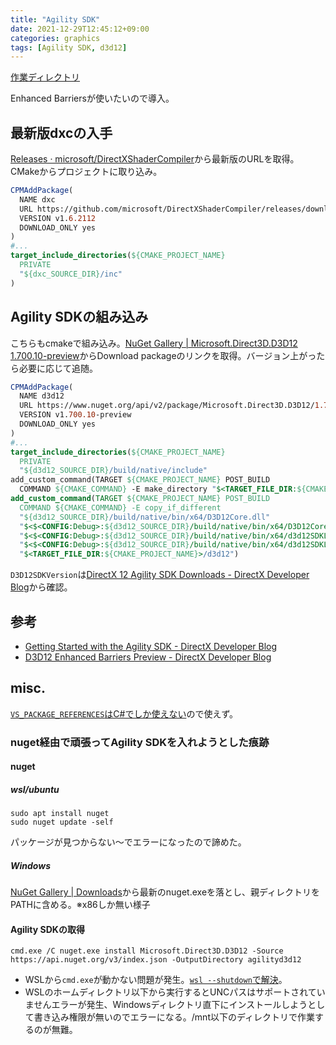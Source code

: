 ```yaml
---
title: "Agility SDK"
date: 2021-12-29T12:45:12+09:00
categories: graphics
tags: [Agility SDK, d3d12]
---
```


[作業ディレクトリ](https://github.com/jimbi-o/illuminate)

Enhanced Barriersが使いたいので導入。

## 最新版dxcの入手

[Releases · microsoft/DirectXShaderCompiler](https://github.com/microsoft/DirectXShaderCompiler/releases)から最新版のURLを取得。CMakeからプロジェクトに取り込み。

```cmake
CPMAddPackage(
  NAME dxc
  URL https://github.com/microsoft/DirectXShaderCompiler/releases/download/v1.6.2112/dxc_2021_12_08.zip
  VERSION v1.6.2112
  DOWNLOAD_ONLY yes
)
#...
target_include_directories(${CMAKE_PROJECT_NAME}
  PRIVATE
  "${dxc_SOURCE_DIR}/inc"
)
```

## Agility SDKの組み込み

こちらもcmakeで組み込み。[NuGet Gallery | Microsoft.Direct3D.D3D12 1.700.10-preview](https://www.nuget.org/packages/Microsoft.Direct3D.D3D12/1.700.10-preview)からDownload packageのリンクを取得。バージョン上がったら必要に応じて追随。

```cmake
CPMAddPackage(
  NAME d3d12
  URL https://www.nuget.org/api/v2/package/Microsoft.Direct3D.D3D12/1.700.10-preview
  VERSION v1.700.10-preview
  DOWNLOAD_ONLY yes
)
#...
target_include_directories(${CMAKE_PROJECT_NAME}
  PRIVATE
  "${d3d12_SOURCE_DIR}/build/native/include"
add_custom_command(TARGET ${CMAKE_PROJECT_NAME} POST_BUILD
  COMMAND ${CMAKE_COMMAND} -E make_directory "$<TARGET_FILE_DIR:${CMAKE_PROJECT_NAME}>/d3d12")
add_custom_command(TARGET ${CMAKE_PROJECT_NAME} POST_BUILD
  COMMAND ${CMAKE_COMMAND} -E copy_if_different
  "${d3d12_SOURCE_DIR}/build/native/bin/x64/D3D12Core.dll"
  "$<$<CONFIG:Debug>:${d3d12_SOURCE_DIR}/build/native/bin/x64/D3D12Core.pdb>"
  "$<$<CONFIG:Debug>:${d3d12_SOURCE_DIR}/build/native/bin/x64/d3d12SDKLayers.dll>"
  "$<$<CONFIG:Debug>:${d3d12_SOURCE_DIR}/build/native/bin/x64/d3d12SDKLayers.pdb>"
  "$<TARGET_FILE_DIR:${CMAKE_PROJECT_NAME}>/d3d12")
```

``D3D12SDKVersion``は[DirectX 12 Agility SDK Downloads - DirectX Developer Blog](https://devblogs.microsoft.com/directx/directx12agility/)から確認。

## 参考

* [Getting Started with the Agility SDK - DirectX Developer Blog](https://devblogs.microsoft.com/directx/gettingstarted-dx12agility/)
* [D3D12 Enhanced Barriers Preview - DirectX Developer Blog](https://devblogs.microsoft.com/directx/d3d12-enhanced-barriers-preview/)

## misc.

[``VS_PACKAGE_REFERENCES``はC#でしか使えない](https://stackoverflow.com/questions/18132987/cmake-and-msvs-nuget)ので使えず。

### nuget経由で頑張ってAgility SDKを入れようとした痕跡

#### nuget

##### wsl/ubuntu

``` console
sudo apt install nuget
sudo nuget update -self
```

パッケージが見つからない～でエラーになったので諦めた。

##### Windows

[NuGet Gallery | Downloads](https://www.nuget.org/downloads)から最新のnuget.exeを落とし、親ディレクトリをPATHに含める。※x86しか無い様子

#### Agility SDKの取得

```console
cmd.exe /C nuget.exe install Microsoft.Direct3D.D3D12 -Source https://api.nuget.org/v3/index.json -OutputDirectory agilityd3d12
```

* WSLから``cmd.exe``が動かない問題が発生。[``wsl --shutdown``で解決](https://github.com/microsoft/WSL/issues/4567)。
* WSLのホームディレクトリ以下から実行するとUNCパスはサポートされていませんエラーが発生、Windowsディレクトリ直下にインストールしようとして書き込み権限が無いのでエラーになる。/mnt以下のディレクトリで作業するのが無難。
